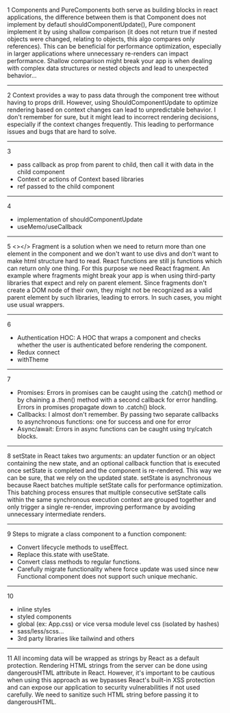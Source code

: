 1 Components and PureComponents both serve as building blocks in react applications, the difference between them is that Component does not implement by defautl shouldComponentUpdate(), Pure component implement it by using shallow comparison (it does not return true if nested objects were changed, relating to objects, this algo compares only references). This can be beneficial for performance optimization, especially in larger applications where unnecessary re-renders can impact performance.
Shallow comparison might break your app is when dealing with complex data structures or nested objects and lead to unexpected behavior... 

---
2 Context provides a way to pass data through the component tree without having to props drill. However, using ShouldComponentUpdate to optimize rendering based on context changes can lead to unpredictable behavior.
I don't remember for sure, but it might lead to incorrect rendering decisions, especially if the context changes frequently. This leading to performance issues and bugs that are hard to solve.

---
3
- pass callback as prop from parent to child, then call it with data in the child component <br />
- Context or actions of Context based libraries <br />
- ref passed to the child component <br />
---
4 
- implementation of shouldComponentUpdate <br />
- useMemo/useCallback <br />

---
5
 <></> Fragment is a solution when we need to return more than one element in the component and we don't want to use divs and don't want to make html structure hard to read.
React functions are still js functions which can return only one thing. For this purpose we need React fragment. 
An example where fragments might break your app is when using third-party libraries that expect and rely on parent element. Since fragments don't create a DOM node of their own, they might not be recognized as a valid parent element by such libraries, leading to errors. In such cases, you might use usual wrappers.

---
6 
- Authentication HOC: A HOC that wraps a component and checks whether the user is authenticated before rendering the component. <br />
- Redux connect <br />
- withTheme <br />
---
7
- Promises: Errors in promises can be caught using the .catch() method or by chaining a .then() method with a second callback for error handling. Errors in promises propagate down to .catch() block. <br />
- Callbacks: I almost don't remember. By passing two separate callbacks to asynchronous functions: one for success and one for error <br />
- Async/await: Errors in async functions can be caught using try/catch blocks. <br />

---
8 setState in React takes two arguments: an updater function or an object containing the new state, and an optional callback function that is executed once setState is completed and the component is re-rendered. This way we can be sure, that we rely on the updated state. setState is asynchronous because Raect batches multiple setState calls for performance optimization. This batching process ensures that multiple consecutive setState calls within the same synchronous execution context are grouped together and only trigger a single re-render, improving performance by avoiding unnecessary intermediate renders.

---
9 Steps to migrate a class component to a function component: <br />
- Convert lifecycle methods to useEffect. <br />
- Replace this.state with useState. <br />
- Convert class methods to regular functions. <br />
- Carefully migrate functionality where force update was used since new Functional component does not support such unique mechanic. <br />
---

10 

- inline styles <br />
- styled components <br />
- global (ex: App.css) or vice versa module level css (isolated by hashes) <br />
- sass/less/scss... <br />
- 3rd party libraries like tailwind and others <br />
---
11 All incoming data will be wrapped as strings by React as a default protection. Rendering HTML strings from the server can be done using dangerousHTML attribute in React. However, it's important to be cautious when using this approach as we bypasses React's built-in XSS protection and can expose our application to security vulnerabilities if not used carefully. We need to sanitize such HTML string before passing it to dangerousHTML.

